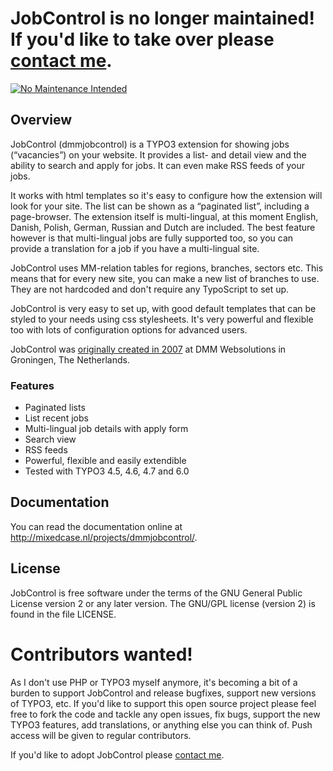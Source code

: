 # JobControl is no longer maintained! If you'd like to take over please [contact me](https://github.com/kevinrenskers).
[![No Maintenance Intended](http://unmaintained.tech/badge.svg)](http://unmaintained.tech/)

## Overview
JobControl (dmmjobcontrol) is a TYPO3 extension for showing jobs (“vacancies”) on your website. It provides a list- and detail view and the ability to search and apply for jobs. It can even make RSS feeds of your jobs.

It works with html templates so it's easy to configure how the extension will look for your site. The list can be shown as a “paginated list”, including a page-browser. The extension itself is multi-lingual, at this moment English, Danish, Polish, German, Russian and Dutch are included. The best feature however is that multi-lingual jobs are fully supported too, so you can provide a translation for a job if you have a multi-lingual site.

JobControl uses MM-relation tables for regions, branches, sectors etc. This means that for every new site, you can make a new list of branches to use. They are not hardcoded and don't require any TypoScript to set up.

JobControl is very easy to set up, with good default templates that can be styled to your needs using css stylesheets. It's very powerful and flexible too with lots of configuration options for advanced users.

JobControl was [originally created in 2007](http://mixedcase.nl/articles/2013/04/10/dmmjobcontrol-six-years-old/) at DMM Websolutions in Groningen, The Netherlands.

### Features
* Paginated lists
* List recent jobs
* Multi-lingual job details with apply form
* Search view
* RSS feeds
* Powerful, flexible and easily extendible
* Tested with TYPO3 4.5, 4.6, 4.7 and 6.0

## Documentation
You can read the documentation online at http://mixedcase.nl/projects/dmmjobcontrol/.

## License
JobControl is free software under the terms of the
GNU General Public License version 2 or any later version.
The GNU/GPL license (version 2) is found in the file LICENSE.

# Contributors wanted!
As I don't use PHP or TYPO3 myself anymore, it's becoming a bit of a burden to support JobControl and release bugfixes, support new versions of TYPO3, etc. If you'd like to support this open source project please feel free to fork the code and tackle any open issues, fix bugs, support the new TYPO3 features, add translations, or anything else you can think of. Push access will be given to regular contributors.

If you'd like to adopt JobControl please [contact me](https://github.com/kevinrenskers).
